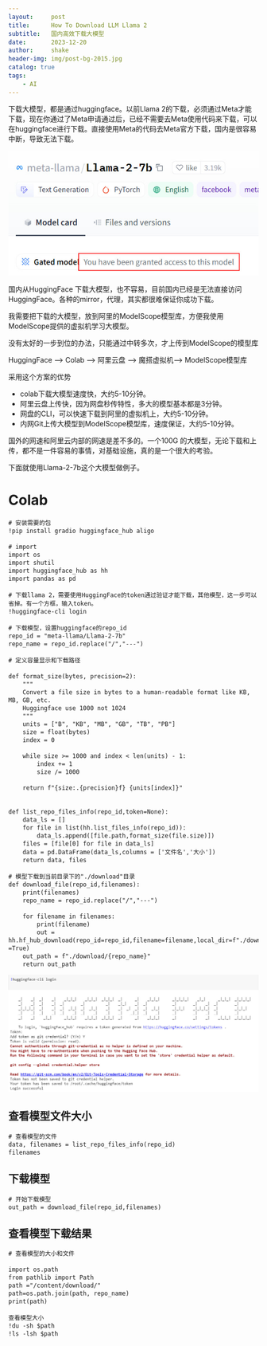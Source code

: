 ```yaml
---
layout:     post
title:      How To Download LLM Llama 2
subtitle:   国内高效下载大模型
date:       2023-12-20
author:     shake
header-img: img/post-bg-2015.jpg
catalog: true
tags:
    - AI
---
```


下载大模型，都是通过huggingface。以前Llama 2的下载，必须通过Meta才能下载，现在你通过了Meta申请通过后，已经不需要去Meta使用代码来下载，可以在huggingface进行下载。直接使用Meta的代码去Meta官方下载，国内是很容易中断，导致无法下载。

![meta](/img/2023/colab/meta.jpg "meta")

国内从HuggingFace 下载大模型，也不容易，目前国内已经是无法直接访问HuggingFace。各种的mirror，代理，其实都很难保证你成功下载。

我需要把下载的大模型，放到阿里的ModelScope模型库，方便我使用ModelScope提供的虚拟机学习大模型。

没有太好的一步到位的办法，只能通过中转多次，才上传到ModelScope的模型库

HuggingFace --> Colab --> 阿里云盘 --> 魔搭虚拟机--> ModelScope模型库

采用这个方案的优势

* colab下载大模型速度快，大约5-10分钟。
* 阿里云盘上传快，因为网盘秒传特性，多大的模型基本都是3分钟。
* 网盘的CLI，可以快速下载到阿里的虚拟机上，大约5-10分钟。
* 内网Git上传大模型到ModelScope模型库，速度保证，大约5-10分钟。

国外的网速和阿里云内部的网速是差不多的。一个100G 的大模型，无论下载和上传，都不是一件容易的事情，对基础设施，真的是一个很大的考验。

下面就使用Llama-2-7b这个大模型做例子。

# Colab

	# 安装需要的包
	!pip install gradio huggingface_hub aligo

	# import
	import os
	import shutil
	import huggingface_hub as hh
	import pandas as pd
	
	# 下载llama 2，需要使用HuggingFace的token通过验证才能下载，其他模型，这一步可以省掉。有一个方框，输入token。
	!huggingface-cli login

	# 下载模型，设置huggingface的repo_id
	repo_id = "meta-llama/Llama-2-7b"
	repo_name = repo_id.replace("/","---")

	# 定义容量显示和下载路径

	def format_size(bytes, precision=2):
		"""
		Convert a file size in bytes to a human-readable format like KB, MB, GB, etc.
		Huggingface use 1000 not 1024
		"""
		units = ["B", "KB", "MB", "GB", "TB", "PB"]
		size = float(bytes)
		index = 0

		while size >= 1000 and index < len(units) - 1:
			index += 1
			size /= 1000

		return f"{size:.{precision}f} {units[index]}"


	def list_repo_files_info(repo_id,token=None):
		data_ls = []
		for file in list(hh.list_files_info(repo_id)):
			data_ls.append([file.path,format_size(file.size)])
		files = [file[0] for file in data_ls]
		data = pd.DataFrame(data_ls,columns = ['文件名','大小'])
		return data, files

	# 模型下载到当前目录下的"./download"目录
	def download_file(repo_id,filenames):
		print(filenames)
		repo_name = repo_id.replace("/","---")

		for filename in filenames:
			print(filename)
			out = hh.hf_hub_download(repo_id=repo_id,filename=filename,local_dir=f"./download/{repo_name}",local_dir_use_symlinks=False,force_download =True)
		out_path = f"./download/{repo_name}"
		return out_path

![HuggingFace](/img/2023/colab/hf-cli.jpg "HuggingFace")


## 查看模型文件大小

	# 查看模型的文件
	data, filenames = list_repo_files_info(repo_id)
	filenames

## 下载模型

	# 开始下载模型
	out_path = download_file(repo_id,filenames)
	
## 查看模型下载结果

	# 查看模型的大小和文件

	import os.path
	from pathlib import Path
	path ="/content/download/"
	path=os.path.join(path, repo_name)
	print(path)
	
	查看模型大小
	!du -sh $path
	!ls -lsh $path




